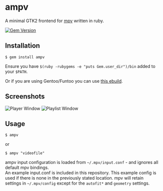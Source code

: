 # ampv

A minimal GTK2 frontend for [mpv](https://github.com/mpv-player/mpv) written in ruby.

[![Gem Version](https://badge.fury.io/rb/ampv.png)](https://rubygems.org/gems/ampv)

## Installation

    $ gem install ampv

Ensure you have `$(ruby -rubygems -e "puts Gem.user_dir")/bin` added to your `$PATH`.

Or if you are using Gentoo/Funtoo you can use [this ebuild](https://gist.github.com/ahodesuka/11176807).

## Screenshots
![Player Window](https://goput.it/ekdd.png)
![Playlist Window](https://goput.it/9las.png)

## Usage

    $ ampv

or

    $ ampv "videofile"

ampv input configuration is loaded from `~/.mpv/input.conf` - and ignores all default mpv bindings.<br>
An example input.conf is included in this repository.  This example config is used if there is none in the previously stated location.
mpv will retain settings in `~/.mpv/config` except for the `autofit*` and `geometry` settings.

